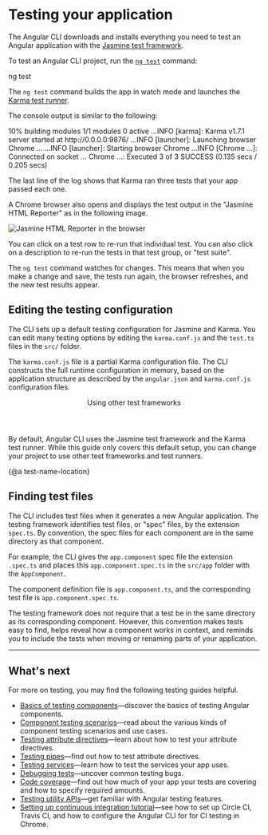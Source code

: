 # Testing your application

The Angular CLI downloads and installs everything you need to test an Angular application with the [Jasmine test framework](https://jasmine.github.io/).

To test an Angular CLI project, run the [`ng test`](cli/test) command:

<code-example language="sh" class="code-shell">
  ng test
</code-example>

The `ng test` command builds the app in watch mode and launches the [Karma test runner](https://karma-runner.github.io).

The console output is similar to the following:

<code-example language="sh" class="code-shell">
10% building modules 1/1 modules 0 active
...INFO [karma]: Karma v1.7.1 server started at http://0.0.0.0:9876/
...INFO [launcher]: Launching browser Chrome ...
...INFO [launcher]: Starting browser Chrome
...INFO [Chrome ...]: Connected on socket ...
Chrome ...: Executed 3 of 3 SUCCESS (0.135 secs / 0.205 secs)
</code-example>

The last line of the log shows that Karma ran three tests that your app passed each one.

A Chrome browser also opens and displays the test output in the "Jasmine HTML Reporter" as in the following image.

<div class="lightbox">
  <img src='generated/images/guide/testing/initial-jasmine-html-reporter.png' alt="Jasmine HTML Reporter in the browser">
</div>

You can click on a test row to re-run that individual test.
You can also click on a description to re-run the tests in that test group, or "test suite".

The `ng test` command watches for changes.
This means that when you make a change and save, the tests run again, the browser refreshes, and the new test results appear.

## Editing the testing configuration

The CLI sets up a default testing configuration for Jasmine and Karma.
You can edit many testing options by editing the `karma.conf.js` and the `test.ts` files in the `src/` folder.

The `karma.conf.js` file is a partial Karma configuration file.
The CLI constructs the full runtime configuration in memory, based on the application structure as described by the `angular.json` and `karma.conf.js` configuration files.

<div class="callout is-helpful">

<header>Using other test frameworks</header>

By default, Angular CLI uses the Jasmine test framework and the Karma test runner.
While this guide only covers this default setup, you can change your project to use other test frameworks and test runners.

</div>

{@a test-name-location}

## Finding test files

The CLI includes test files when it generates a new Angular application.
The testing framework identifies test files, or "spec" files, by the extension `spec.ts`.
By convention, the spec files for each component are in the same directory as that component.

For example, the CLI gives the `app.component` spec file the extension `.spec.ts` and places this `app.component.spec.ts` in the `src/app` folder with the `AppComponent`.

The component definition file is `app.component.ts`, and the corresponding test file is `app.component.spec.ts`.

The testing framework does not require that a test be in the same directory as its corresponding component.
However, this convention makes tests easy to find, helps reveal how a component works in context, and reminds you to include the tests when moving or renaming parts of your application.

<hr />

## What's next

For more on testing, you may find the following testing guides helpful.

* [Basics of testing components](guide/testing-components-basics)&mdash;discover the basics of testing Angular components.
* [Component testing scenarios](guide/testing-components-scenarios)&mdash;read about the various kinds of component testing scenarios and use cases.
* [Testing attribute directives](guide/testing-attribute-directives)&mdash;learn about how to test your attribute directives.
* [Testing pipes](guide/testing-pipes)&mdash;find out how to test attribute directives.
* [Testing services](guide/testing-services)&mdash;learn how to test the services your app uses.
* [Debugging tests](guide/testing-attribute-directives)&mdash;uncover common testing bugs.
* [Code coverage](guide/testing-code-coverage)&mdash;find out how much of your app your tests are covering and how to specify required amounts.
* [Testing utility APIs](guide/testing-utility-apis)&mdash;get familiar with Angular testing features.
* [Setting up continuous integration tutorial](guide/continuous-integration)&mdash;see how to set up Circle CI, Travis CI, and how to configure the Angular CLI for for CI testing in Chrome.
